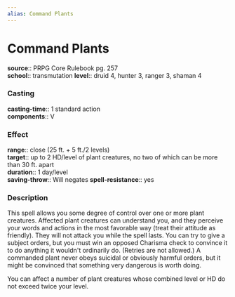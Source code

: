 ```yaml
---
alias: Command Plants
---
```


# Command Plants 

**source**:: PRPG Core Rulebook pg. 257  
**school**:: transmutation
**level**:: druid 4, hunter 3, ranger 3, shaman 4

### Casting 

**casting-time**:: 1 standard action  
**components**:: V

### Effect 

**range**:: close (25 ft. + 5 ft./2 levels)  
**target**:: up to 2 HD/level of plant creatures, no two of which can be more than 30 ft. apart  
**duration**:: 1 day/level  
**saving-throw**:: Will negates
**spell-resistance**:: yes

### Description 

This spell allows you some degree of control over one or more plant creatures. Affected plant creatures can understand you, and they perceive your words and actions in the most favorable way (treat their attitude as friendly). They will not attack you while the spell lasts. You can try to give a subject orders, but you must win an opposed Charisma check to convince it to do anything it wouldn't ordinarily do. (Retries are not allowed.) A commanded plant never obeys suicidal or obviously harmful orders, but it might be convinced that something very dangerous is worth doing.  
  
You can affect a number of plant creatures whose combined level or HD do not exceed twice your level.

